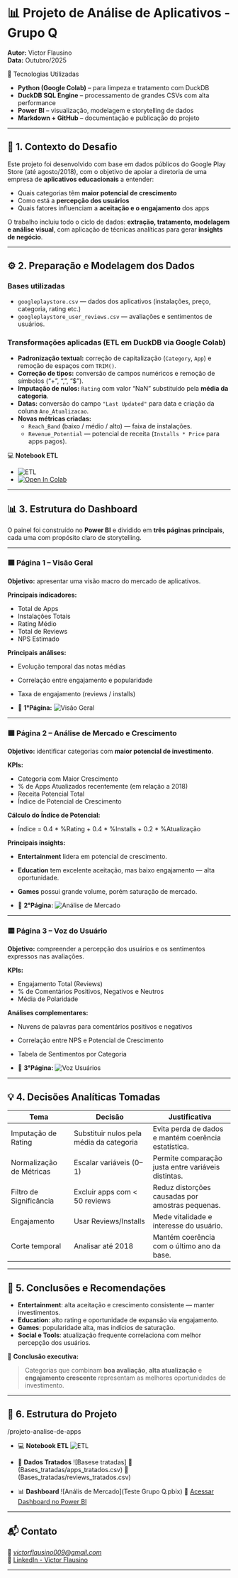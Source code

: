 # 📊 Projeto de Análise de Aplicativos - Grupo Q

**Autor:** Victor Flausino  
**Data:** Outubro/2025  

 🧰  Tecnologias Utilizadas
- **Python (Google Colab)** – para limpeza e tratamento com DuckDB  
- **DuckDB SQL Engine** – processamento de grandes CSVs com alta performance  
- **Power BI** – visualização, modelagem e storytelling de dados  
- **Markdown + GitHub** – documentação e publicação do projeto  

---

## 🧠 1. Contexto do Desafio

Este projeto foi desenvolvido com base em dados públicos do Google Play Store (até agosto/2018), com o objetivo de apoiar a diretoria de uma empresa de **aplicativos educacionais** a entender:

- Quais categorias têm **maior potencial de crescimento**  
- Como está a **percepção dos usuários**  
- Quais fatores influenciam a **aceitação e o engajamento** dos apps  

O trabalho incluiu todo o ciclo de dados: **extração, tratamento, modelagem e análise visual**, com aplicação de técnicas analíticas para gerar **insights de negócio**.

---

## ⚙️ 2. Preparação e Modelagem dos Dados

### Bases utilizadas
- `googleplaystore.csv` — dados dos aplicativos (instalações, preço, categoria, rating etc.)  
- `googleplaystore_user_reviews.csv` — avaliações e sentimentos de usuários.  

### Transformações aplicadas (ETL em DuckDB via Google Colab)
- **Padronização textual:** correção de capitalização (`Category`, `App`) e remoção de espaços com `TRIM()`.  
- **Correção de tipos:** conversão de campos numéricos e remoção de símbolos (“+”, “,”, “$”).  
- **Imputação de nulos:** `Rating` com valor “NaN” substituído pela **média da categoria**.  
- **Datas:** conversão do campo `"Last Updated"` para data e criação da coluna `Ano_Atualizacao`.  
- **Novas métricas criadas:**
  - `Reach_Band` (baixo / médio / alto) — faixa de instalações.  
  - `Revenue_Potential` — potencial de receita (`Installs * Price` para apps pagos).  

 💻 **Notebook ETL**
   - ![ETL](Notebook_google_colab.ipynb)
   -  [![Open In Colab](https://colab.research.google.com/assets/colab-badge.svg)](https://colab.research.google.com/github/victorflausino/projeto-analise-de-apps/blob/main/1_notebook_etl/etl_google_colab.ipynb)
---

## 📊 3. Estrutura do Dashboard

O painel foi construído no **Power BI** e dividido em **três páginas principais**, cada uma com propósito claro de storytelling.

---

### 🟦 Página 1 – Visão Geral
**Objetivo:** apresentar uma visão macro do mercado de aplicativos.

**Principais indicadores:**
- Total de Apps  
- Instalações Totais  
- Rating Médio  
- Total de Reviews  
- NPS Estimado  

**Principais análises:**
- Evolução temporal das notas médias  
- Correlação entre engajamento e popularidade  
- Taxa de engajamento (reviews / installs)

- 📸 **1°Página:**
![Visão Geral](Imagens/pagina1.png)

---

### 🟩 Página 2 – Análise de Mercado e Crescimento
**Objetivo:** identificar categorias com **maior potencial de investimento**.

**KPIs:**
- Categoria com Maior Crescimento  
- % de Apps Atualizados recentemente (em relação a 2018)  
- Receita Potencial Total  
- Índice de Potencial de Crescimento  

**Cálculo do Índice de Potencial:**

- Índice = 0.4 * %Rating + 0.4 * %Installs + 0.2 * %Atualização


**Principais insights:**
- **Entertainment** lidera em potencial de crescimento.  
- **Education** tem excelente aceitação, mas baixo engajamento — alta oportunidade.  
- **Games** possui grande volume, porém saturação de mercado.  

- 📸 **2°Página:**
![Análise de Mercado](Imagens/pagina2.png)

---

### 🟨 Página 3 – Voz do Usuário
**Objetivo:** compreender a percepção dos usuários e os sentimentos expressos nas avaliações.

**KPIs:**
- Engajamento Total (Reviews)  
- % de Comentários Positivos, Negativos e Neutros  
- Média de Polaridade  

**Análises complementares:**
- Nuvens de palavras para comentários positivos e negativos  
- Correlação entre NPS e Potencial de Crescimento  
- Tabela de Sentimentos por Categoria  

- 📸 **3°Página:**
![Voz Usuários](Imagens/pagina3.png)

---

## 💡 4. Decisões Analíticas Tomadas

| Tema | Decisão | Justificativa |
|------|----------|----------------|
| Imputação de Rating | Substituir nulos pela média da categoria | Evita perda de dados e mantém coerência estatística. |
| Normalização de Métricas | Escalar variáveis (0–1) | Permite comparação justa entre variáveis distintas. |
| Filtro de Significância | Excluir apps com < 50 reviews | Reduz distorções causadas por amostras pequenas. |
| Engajamento | Usar Reviews/Installs | Mede vitalidade e interesse do usuário. |
| Corte temporal | Analisar até 2018 | Mantém coerência com o último ano da base. |

---

## 🧩 5. Conclusões e Recomendações

- **Entertainment**: alta aceitação e crescimento consistente — manter investimentos.  
- **Education**: alto rating e oportunidade de expansão via engajamento.  
- **Games**: popularidade alta, mas indícios de saturação.  
- **Social e Tools**: atualização frequente correlaciona com melhor percepção dos usuários.  

🎯 **Conclusão executiva:**
> Categorias que combinam **boa avaliação**, **alta atualização** e **engajamento crescente** representam as melhores oportunidades de investimento.

---

## 📁 6. Estrutura do Projeto

/projeto-analise-de-apps

- 💻 **Notebook ETL**
![ETL](Notebook_google_colab.ipynb)

- 🎯 **Dados Tratados**
![Basese tratadas]
📄 (Bases_tratadas/apps_tratados.csv)
📄 (Bases_tratadas/reviews_tratados.csv)

- 📊 **Dashboard**
![Anális de Mercado](Teste Grupo Q.pbix)
🔗 [Acessar Dashboard no Power BI](https://app.powerbi.com/view?r=eyJrIjoiODljODBlYzItZmIzZi00OWI0LWFiMmYtYTM5Mjc4NmM5MDU5IiwidCI6IjZiZjI3ZWMxLTRkOWItNGFlNC1iMGYxLTNhNDU1NmI1YWE0ZCJ9)



---


## 📬 Contato
📧 *victorflausino009@gmail.com*  
🔗 [LinkedIn - Victor Flausino](https://www.linkedin.com/in/victor-flausino-705b151b4/)
 

---
